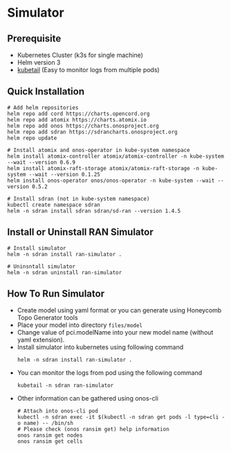 # Simulator

## Prerequisite

- Kubernetes Cluster (k3s for single machine)
- Helm version 3
- [kubetail](https://github.com/johanhaleby/kubetail) (Easy to monitor logs from multiple pods)

## Quick Installation

```
# Add helm repositories
helm repo add cord https://charts.opencord.org
helm repo add atomix https://charts.atomix.io
helm repo add onos https://charts.onosproject.org
helm repo add sdran https://sdrancharts.onosproject.org
helm repo update

# Install atomix and onos-operator in kube-system namespace
helm install atomix-controller atomix/atomix-controller -n kube-system --wait --version 0.6.9
helm install atomix-raft-storage atomix/atomix-raft-storage -n kube-system --wait --version 0.1.25
helm install onos-operator onos/onos-operator -n kube-system --wait --version 0.5.2

# Install sdran (not in kube-system namespace)
kubectl create namespace sdran
helm -n sdran install sdran sdran/sd-ran --version 1.4.5
```

## Install or Uninstall RAN Simulator

```
# Install simulator
helm -n sdran install ran-simulator .

# Uninsntall simulator
helm -n sdran uninstall ran-simulator
```

## How To Run Simulator

- Create model using yaml format or you can generate using Honeycomb Topo Generator tools
- Place your model into directory `files/model`
- Change value of pci.modelName into your new model name (without yaml extension).
- Install simulator into kubernetes using following command 
  ```
  helm -n sdran install ran-simulator .
  ```
- You can monitor the logs from pod using the following command
  ```
  kubetail -n sdran ran-simulator
  ```
- Other information can be gathered using onos-cli
  ```
  # Attach into onos-cli pod
  kubectl -n sdran exec -it $(kubectl -n sdran get pods -l type=cli -o name) -- /bin/sh
  # Please check (onos ransim get) help information
  onos ransim get nodes
  onos ransim get cells
  ```
